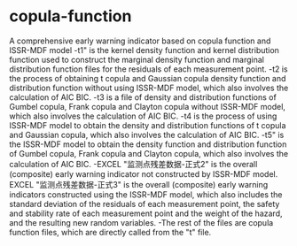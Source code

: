 # copula-function
A comprehensive early warning indicator based on copula function and ISSR-MDF model
-t1" is the kernel density function and kernel distribution function used to construct the marginal density function and marginal distribution function files for the residuals of each measurement point.
-t2 is the process of obtaining t copula and Gaussian copula density function and distribution function without using ISSR-MDF model, which also involves the calculation of AIC BIC.
-t3 is a file of density and distribution functions of Gumbel copula, Frank copula and Clayton copula without ISSR-MDF model, which also involves the calculation of AIC BIC.
-t4 is the process of using ISSR-MDF model to obtain the density and distribution functions of t copula and Gaussian copula, which also involves the calculation of AIC BIC.
-t5" is the ISSR-MDF model to obtain the density function and distribution function of Gumbel copula, Frank copula and Clayton copula, which also involves the calculation of AIC BIC.
-EXCEL "监测点残差数据-正式2" is the overall (composite) early warning indicator not constructed by ISSR-MDF model.
EXCEL "监测点残差数据-正式3" is the overall (composite) early warning indicators constructed using the ISSR-MDF model, which also includes the standard deviation of the residuals of each measurement point, the safety and stability rate of each measurement point and the weight of the hazard, and the resulting new random variables.
-The rest of the files are copula function files, which are directly called from the "t" file.
